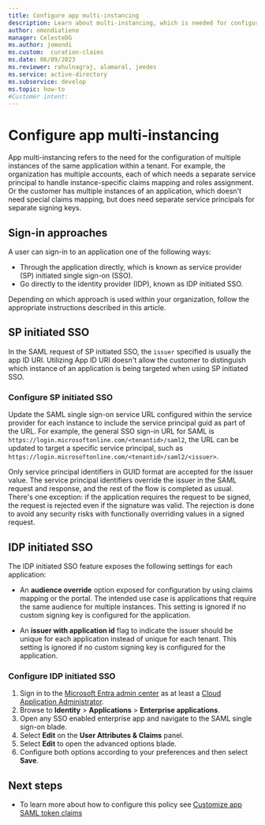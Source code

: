 ```yaml
---
title: Configure app multi-instancing
description: Learn about multi-instancing, which is needed for configuring multiple instances of the same application within a tenant.
author: omondiatieno
manager: CelesteDG
ms.author: jomondi
ms.custom:  curation-claims
ms.date: 06/09/2023
ms.reviewer: rahulnagraj, alamaral, jeedes
ms.service: active-directory
ms.subservice: develop
ms.topic: how-to
#Customer intent:
---
```


# Configure app multi-instancing

App multi-instancing refers to the need for the configuration of multiple instances of the same application within a tenant. For example, the organization has multiple accounts, each of which needs a separate service principal to handle instance-specific claims mapping and roles assignment. Or the customer has multiple instances of an application, which doesn't need special claims mapping, but does need separate service principals for separate signing keys.

## Sign-in approaches

A user can sign-in to an application one of the following ways:

- Through the application directly, which is known as service provider (SP) initiated single sign-on (SSO).
- Go directly to the identity provider (IDP), known as IDP initiated SSO. 

Depending on which approach is used within your organization, follow the appropriate instructions described in this article.

## SP initiated SSO

In the SAML request of SP initiated SSO, the `issuer` specified is usually the app ID URI. Utilizing App ID URI doesn't allow the customer to distinguish which instance of an application is being targeted when using SP initiated SSO.

### Configure SP initiated SSO

Update the SAML single sign-on service URL configured within the service provider for each instance to include the service principal guid as part of the URL. For example, the general SSO sign-in URL for SAML is `https://login.microsoftonline.com/<tenantid>/saml2`, the URL can be updated to target a specific service principal, such as `https://login.microsoftonline.com/<tenantid>/saml2/<issuer>`.

Only service principal identifiers in GUID format are accepted for the issuer value. The service principal identifiers override the issuer in the SAML request and response, and the rest of the flow is completed as usual. There's one exception: if the application requires the request to be signed, the request is rejected even if the signature was valid. The rejection is done to avoid any security risks with functionally overriding values in a signed request.

## IDP initiated SSO

The IDP initiated SSO feature exposes the following settings for each application:

- An **audience override** option exposed for configuration by using claims mapping or the portal. The intended use case is applications that require the same audience for multiple instances. This setting is ignored if no custom signing key is configured for the application.

- An **issuer with application id** flag to indicate the issuer should be unique for each application instead of unique for each tenant. This setting is ignored if no custom signing key is configured for the application.

### Configure IDP initiated SSO

1. Sign in to the [Microsoft Entra admin center](https://entra.microsoft.com) as at least a [Cloud Application Administrator](~/identity/role-based-access-control/permissions-reference.md#cloud-application-administrator). 
1. Browse to **Identity** > **Applications** > **Enterprise applications**. 
1. Open any SSO enabled enterprise app and navigate to the SAML single sign-on blade.
1. Select **Edit** on the **User Attributes & Claims** panel.
1. Select **Edit** to open the advanced options blade.
1. Configure both options according to your preferences and then select **Save**.

## Next steps

- To learn more about how to configure this policy see [Customize app SAML token claims](./saml-claims-customization.md)

